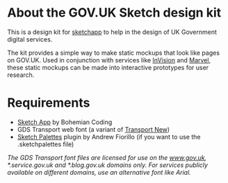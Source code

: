 # About the GOV.UK Sketch design kit
This is a design kit for [sketchapp](https://sketchapp.com/) to help in the design of UK Government digital services.

The kit provides a simple way to make static mockups that look like pages on GOV.UK. Used in conjunction with services like [InVision](https://www.invisionapp.com/) and [Marvel](https://marvelapp.com/), these static mockups can be made into interactive prototypes for user research.

# Requirements
- [Sketch App](https://sketchapp.com/) by Bohemian Coding
- GDS Transport web font (a variant of [Transport New](https://www.myfonts.com/fonts/k-type/transport-new/))
- [Sketch Palettes](https://github.com/andrewfiorillo/sketch-palettes) plugin by Andrew Fiorillo (if you want to use the .sketchpalettes file)

_The GDS Transport font files are licensed for use on the www.gov.uk, *.service.gov.uk and *.blog.gov.uk domains only. For services publicly available on different domains, use an alternative font like Arial._
